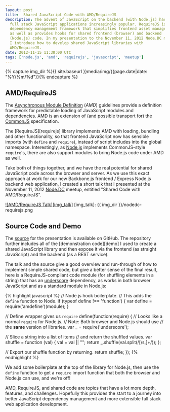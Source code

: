 ```yaml
---
layout: post
title:  Shared JavaScript Code with AMD/RequireJS
description: The advent of JavaScript on the backend (with Node.js) has made
  full stack JavaScript applications increasingly popular. RequireJS is
  dependency management framework that simplifies frontend asset management,
  as well as provides hooks for shared frontend (browser) and backend
  (Node.js) code. In my presentation to the November 11, 2012 Node.DC meetup,
  I introduce how to develop shared JavaScript libraries with
  AMD/RequireJS.
date: 2012-11-15 11:30:00 UTC
tags: ['node.js', 'amd', 'requirejs', 'javascript', 'meetup']
---
```

{% capture img_dir %}{{ site.baseurl }}media/img/{{page.date|date: "%Y/%m/%d"}}{% endcapture %}

## AMD/RequireJS

The [Asynchronous Module Definition][amd] (*AMD*) guidelines provide a
definition framework for predictable loading of JavaScript modules and
dependencies. AMD is an extension of (and possible transport for) the
[CommonJS][cjs] specification.

The [RequireJS][requirejs] library implements AMD with loading, bundling and
other functionality, so that frontend JavaScript now has sensible imports
(with `define` and `require`), instead of script includes into the global
namespace. Interestingly, as [Node.js][nodejs] implements CommonJS-style
`require`'s, there are also support modules to bring Node.js code under AMD
as well.

Take both of things together, and we have the real potential for shared
JavaScript code across the browser and server. As we use this exact approach
at work for our new Backbone.js frontend / Express Node.js backend web
application, I created a short talk that I presented at the  November 11, 2012
[Node.DC][node_dc] meetup, entitled "Shared Code with AMD/RequireJS".

[![AMD/RequireJS Talk][img_talk]][amd_talk]
[img_talk]: {{ img_dir }}/nodedc-requirejs.png

<!-- more start -->

## Source Code and Demo

The [source][amd_source] for the presentation is available on GitHub. The
repository further includes all of the [demonstration code][demo] I used to
create a shared JavaScript library and then expose it via the frontend (as
straight JavaScript) and the backend (as a REST service).

The talk and the source give a good overview and run-through of how to implement
simple shared code, but give a better sense of the final result, here is a
RequireJS-compliant code module (for shuffling elements in a string) that has
an [underscore][underscore] dependency, as works in both browser JavaScript
and as a standard module in Node.js:

{% highlight javascript %}
// Node.js hook boilerplate.
// This adds the `define` function to Node.
if (typeof define !== 'function') {
  var define = require('amdefine')(module);
}

// Define wrapper gives us `require`
define(function(require) {
  // Looks like a normal `require` for Node.js.
  // Note: Both browser and Node.js should use
  // the **same** version of libraries.
  var _ = require('underscore');

  // Slice a string into a list of items
  // and return the shuffled values.
  var shuffle = function (val) {
    val = val || "";
    return _.shuffle(val.split(/[\s,]+/));
  };

  // Export our shuffle function by returning.
  return shuffle;
});
{% endhighlight %}

We add some boilerplate at the top of the library for Node.js, then use
the `define` function to get a `require` import function that both the browser
and Node.js can use, and we're off!

AMD, RequireJS, and shared code are topics that have a lot more depth,
features, and challenges. Hopefully this provides the start to a journey into
better JavaScript dependency management and more extensible full stack web
application development.

[amd]: https://github.com/amdjs/amdjs-api/wiki/AMD
[cjs]: http://www.commonjs.org/
[amd_talk]: http://ryan-roemer.github.com/nodedc-requirejs-talk/
[amd_source]: https://github.com/ryan-roemer/nodedc-requirejs-talk/
[amd_demo]: https://github.com/ryan-roemer/nodedc-requirejs-talk/tree/master/demo
[node_dc]: http://www.meetup.com/node-dc/events/89233812/
[nodejs]: http://nodejs.org
[underscore]: http://underscorejs.org/

<!-- more end -->
